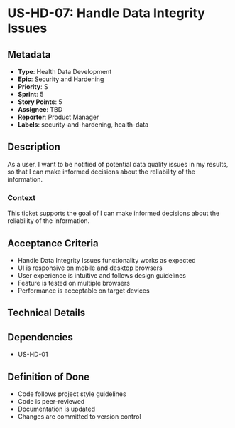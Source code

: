 # US-HD-07: Handle Data Integrity Issues

## Metadata
- **Type**: Health Data Development
- **Epic**: Security and Hardening
- **Priority**: S
- **Sprint**: 5
- **Story Points**: 5
- **Assignee**: TBD
- **Reporter**: Product Manager
- **Labels**: security-and-hardening, health-data

## Description
As a user, I want to be notified of potential data quality issues in my results, so that I can make informed decisions about the reliability of the information.

### Context
This ticket supports the goal of I can make informed decisions about the reliability of the information.

## Acceptance Criteria
- Handle Data Integrity Issues functionality works as expected
- UI is responsive on mobile and desktop browsers
- User experience is intuitive and follows design guidelines
- Feature is tested on multiple browsers
- Performance is acceptable on target devices

## Technical Details

## Dependencies
- US-HD-01

## Definition of Done
- Code follows project style guidelines
- Code is peer-reviewed
- Documentation is updated
- Changes are committed to version control
